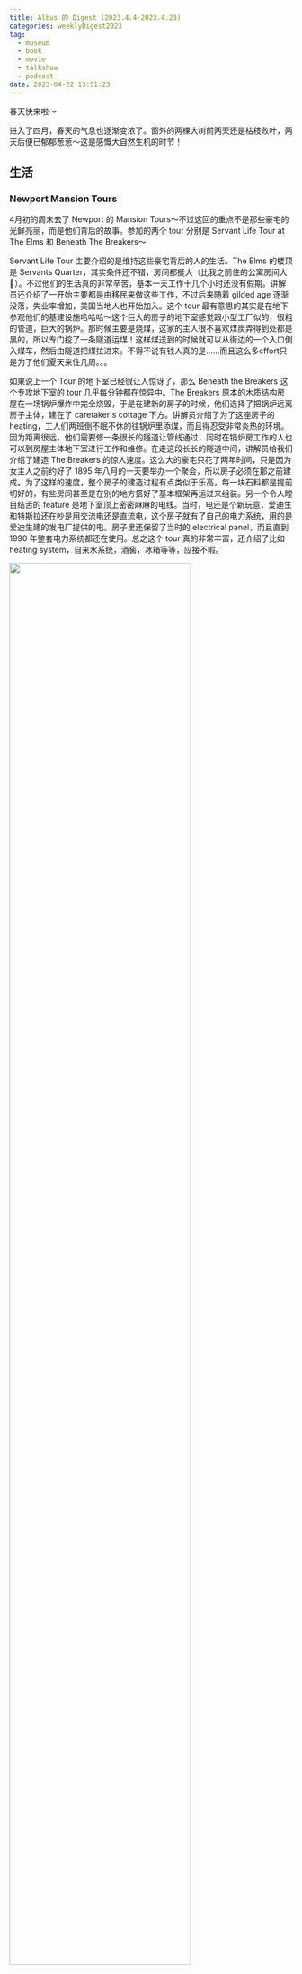 ```yaml
---
title: Albus 的 Digest (2023.4.4-2023.4.23)
categories: weeklyDigest2023
tag:
  - museum
  - book
  - movie
  - talkshow
  - podcast
date: 2023-04-22 13:51:23
---
```

春天快来啦～

进入了四月，春天的气息也逐渐变浓了。窗外的两棵大树前两天还是枯枝败叶，两天后便已郁郁葱葱～这是感慨大自然生机的时节！

## 生活

### Newport Mansion Tours
4月初的周末去了 Newport 的 Mansion Tours～不过这回的重点不是那些豪宅的光鲜亮丽，而是他们背后的故事。参加的两个 tour 分别是 Servant Life Tour at The Elms 和 Beneath The Breakers～

Servant Life Tour 主要介绍的是维持这些豪宅背后的人的生活。The Elms 的楼顶是 Servants Quarter，其实条件还不错，房间都挺大（比我之前住的公寓房间大🤣）。不过他们的生活真的非常辛苦，基本一天工作十几个小时还没有假期。讲解员还介绍了一开始主要都是由移民来做这些工作，不过后来随着 gilded age 逐渐没落，失业率增加，美国当地人也开始加入。这个 tour 最有意思的其实是在地下参观他们的基建设施哈哈哈～这个巨大的房子的地下室感觉跟小型工厂似的，很粗的管道，巨大的锅炉。那时候主要是烧煤，这家的主人很不喜欢煤炭弄得到处都是黑的，所以专门挖了一条隧道运煤！这样煤送到的时候就可以从街边的一个入口倒入煤车，然后由隧道把煤拉进来。不得不说有钱人真的是……而且这么多effort只是为了他们夏天来住几周。。。

如果说上一个 Tour 的地下室已经很让人惊讶了，那么 Beneath the Breakers 这个专攻地下室的 tour 几乎每分钟都在惊异中。The Breakers 原本的木质结构房屋在一场锅炉爆炸中完全烧毁，于是在建新的房子的时候，他们选择了把锅炉远离房子主体，建在了 caretaker's cottage 下方。讲解员介绍了为了这座房子的 heating，工人们两班倒不眠不休的往锅炉里添煤，而且得忍受非常炎热的环境。因为距离很远，他们需要修一条很长的隧道让管线通过，同时在锅炉房工作的人也可以到房屋主体地下室进行工作和维修。在走这段长长的隧道中间，讲解员给我们介绍了建造 The Breakers 的惊人速度。这么大的豪宅只花了两年时间，只是因为女主人之前约好了 1895 年八月的一天要举办一个聚会，所以房子必须在那之前建成。为了这样的速度，整个房子的建造过程有点类似于乐高，每一块石料都是提前切好的，有些房间甚至是在别的地方搭好了基本框架再运过来组装。另一个令人瞠目结舌的 feature 是地下室顶上密密麻麻的电线。当时，电还是个新玩意，爱迪生和特斯拉还在吵是用交流电还是直流电，这个房子就有了自己的电力系统，用的是爱迪生建的发电厂提供的电。房子里还保留了当时的 electrical panel，而且直到 1990 年整套电力系统都还在使用。总之这个 tour 真的非常丰富，还介绍了比如 heating system，自来水系统，酒窖，冰箱等等，应接不暇。

<img src="weekly07-1.jpg" width="80%"/>

### Isabella Gardner Museum
上周终于看到了 Gardner Museum 的悬挂旱金莲！真的太漂亮了，和有点斑驳的墙面相映成趣。顺便还了解了一下这几乎两层楼高的旱金莲是怎么长出来的～六月份，园丁种下旱金莲种子；七月，超过100株旱金莲会被移栽到花盆里，当它们开始开花的时候，所有花不是那种深橘色的都会被淘汰掉😳，剩下的会再移栽到更大的盆里；九月和十月，旱金莲逐渐开始生长出藤蔓，园丁不断修剪选择出最有潜力的藤蔓们；入冬，园丁开始让旱金莲爬藤，为了长出超过6米的藤蔓，旱金莲会爬过一整个温室的屋顶～次年三月，这些有着长长头发的旱金莲被送到博物馆，因为他们头发太长需要好几个园丁托着送到三楼，然后再慢慢把他们放下去～感慨人类真的是一个神奇的物种，会为了好看花费这么多功夫哈哈哈哈～

<img src="weekly07-2.jpg" width="80%"/>

## 书：[《到灯塔去》](https://book.douban.com/subject/3402999/)
费了好大劲终于把这本书读完了～感觉读伍尔夫的书可能还是需要心特别静，因为故事情节不强，描写又是事无巨细的那种，很容易就走神了。就像听的看理想节目《女作家》里张悦然说的那样，“阅读 《到灯塔去》的困难，在于那些刚读过的句子，就像从手心流走的细沙，无法在我们的头脑中聚拢累加。”虽然直到后期才终于可以 appreciate 这种流动的情绪，但的确回顾起来还是一段不错的阅读体验～这个小说最大的特点是它的结构，第一部分篇幅很长，但是其实时间跨度只有一两天，然后第二部分篇幅很短，但是时间跨度是好多年，再到第三部分，又回到了第一部分的那种非常细节的描述，但写的事情也就只是一天的时间。个人很喜欢张悦然的比喻，第二部分就像一个细细长长的管子，把前后两个部分连接起来。前后两个部分仿佛是拿着显微镜在描写，而时间跨度最长的第二部分，却像是在飞机上俯瞰城市一样，一下就过去了。

与其相对应的是，第一部分可以概括为旧时代的欢乐，是非常日常琐碎的，在经典小说看来甚至很多东西根本不值一提。第二部分是昔日热闹的房子由于人世变迁逐渐破败，美丽的女主人也死去了，但是只是非常简短的，甚至通过暗示的方式告诉读者发生了什么，这样重要的情节如果是在经典小说中，一定是故事的重中之重，然而伍尔夫的描述中，人都退场了，我们跟着风全方位的打量这座破败的房子，感慨人生的无常。第三部分描写的是多年之后，终于又有一些人回来这所房子，打算去当年没有去成的灯塔，虽然还是日常琐碎，但是这一次又有很多无法言说的痛苦隐藏背后。今天早上回味这本小说，感觉这样“颠倒长短”，“颠倒主次”的写法也许和人的记忆有些许应和之处。有时候我们不知道为什么会记住一些非常小，感觉没有什么意义的细节，然而对于某些大事件，尤其是比较痛苦的事，记忆中很多细节都被抹去了，最后只剩下了一个整体的感觉，并讲不出什么。

除了总体的结构以外，小说里也有很多有意思的观察，吐槽地也是很一针见血～比如拉姆齐先生喜欢向人，尤其是女性索取同情，甚至利用这种手段成为了孩子口中的“暴君”。另外他一方面非常依赖于女性对他的同情，但是一转头又觉得女性没有头脑，这种矛盾都被伍尔夫剖析得一清二楚。里面画家莉莉的形象也据说是伍尔夫自己的投射，面对男性说“女性不该创作艺术”的质疑，还有创作的痛苦，大约都来自于她自己真实的经历。

## 书：[《也许你该找个人聊聊》](https://book.douban.com/subject/35481512/)
这本书可能是两年前特别火，当时看到很多人推荐但都没看哈哈哈～这回是因为一位小伙伴提起，就找来看了一下～可能是因为上一本读的是《到灯塔去》，一下读到这么好读的书就很上瘾，两天就看完了。

这本书讲了作为一位心理治疗师的作者洛莉和几位来访者之间的故事，以及她自己接受另一位治疗师温德尔的治疗的故事。整本书有点随笔的那种感觉，从一件事说到另一件事，非常生活化，里面也穿插着一些心理学知识。另外，洛莉也分享了很多关于心理医生职业的故事，比如说作为心理医生自己怎么找心理医生，在外面遇到了来访者怎么办，不喜欢自己的来访者怎么办等等，从这些分享中我也对心理医生的日常生活有了更多的了解，还挺有意思的～

这本书可谓是哭点遍布，最让人感动的是随着洛莉和各位来访者的交流愈多，我们也更多的了解了他们的人生，即使是一眼看过去很讨厌的对象，也不禁生出一点点喜爱来，看到他们一丝丝的改变觉得非常欣喜，看到他们非常有勇气的行为也会心生敬佩。我感觉这就是谈话治疗的魅力了。萨特说“他人即地狱”，但人和人建立起的关系也可能是唯一的解药～在关系的建立中，双方共享自己作为人类的诸多困境，直面现实，同时也抛下成见，迎接新的可能性。

印象最深的来访者是朱莉，一位晚期癌症患者。她年纪轻轻，刚刚拿到教职，刚刚结婚，正准备迎接新生活，结果被确诊了癌症。面对这样的不幸，几乎没有人有经验，洛莉其实也只是陪着她，希望可以在最后的日子帮助她实现她想实现的。这些谈话在死神时钟面前虽然完全无力无用，但人的心理就是这么奇妙，朱莉最后的日子里做了很多尝试，作者也在和她的相处中获得了很多启示。

洛莉自己看心理医生的过程也是很有趣。可能大家都觉得心理医生有那么多知识，那么多实践经历，怎么还需要看心理医生。但每个人都有自己的局限性，心理医生也不例外。洛莉看心理医生的契机是自己被男朋友分手了，本以为只是需要一个短期治疗的她最终发现她真正的恐惧是面对死亡和衰老的恐惧，而被男朋友分手后的抑郁只是隐藏这些恐惧的表象。这样血淋淋的现实使作者意识到了自己想追求意义感而不是幸福，从而写了这本书。

当然看这本书的契机也很重要，经历了裁员之后感觉自己一直有一点提不起精神，为很多事情焦虑但是行动力很低，可能是行动力在之前的找工作期间消磨了不少吧哈哈哈～所以看这本书还是感受到了不少滋养和力量的。是不是很奇妙呢，有时候人都不需要进行面对面的对话，读书在一定程度上是在和作者进行async的对话，这种在头脑中和其他人的对话都可以起到一定的治疗效果。

## 书：[《我能有什么坏心思呢》](https://book.douban.com/subject/35632117/)
这本漫画书主角是各种鸟类，其中最有名的是那个去海边搞点薯条的海鸥～前面有的感觉有点无厘头，但是看到后面还有些感动～特别是下面这一幅漫画👇

<img src="bird.png" width="80%"/>

## 电影
### [《铃芽之旅》](https://movie.douban.com/subject/35371261/)
因为之前期待很低感觉还不错～主题比较普世，经历过苦难但还在努力活着的人都一定有感触～另外觉得设定为地震是因为大虫，然后俩猫压制大虫，以及closer（不知道日文是啥）天天关门不让大虫出来的设定，好上古人类神话的感觉，还挺有趣，只是看了三次关门之后会感到略微无聊…最后去往生见小时候的自己那段，也太像哈利波特第三部了，但最后没明白为什么小的时候的铃芽还能在往生，那大的这个是分身？

个人最不喜欢爱情桥段，虽然椅子很萌很搞笑但是…why？why？最后就为成全他俩的爱情，追求自由的小白猫就只能回去了？的确可以说本来白猫就在那这是他的使命，但为什么souta变成keystone就不是使命了？感觉又陷入了主角最大，别人都为他们服务的窠臼。不过种草了 roadtrip歌单，感觉都是 city pop啊哈哈哈（对了，为什么又是日本五月天主题曲（逃逃逃

## 电视剧/综艺
### [《十三邀：许知远对话陈晓卿》](https://movie.douban.com/subject/36253896/)
这一期许知远采访了陈晓卿，我个人特别喜欢陈晓卿，他总是让我联想起我高中语文老师+我爸哈哈哈～而且他讲什么都觉得好好吃哈哈哈～看到他们的工作状态也挺有意思的，还讲了很多他关于美食文化的理解～还看到了他年轻时候拍的社会象的纪录片片段，原来他以前这么精瘦哈哈哈～另外看到总是给人一种满脑子大问题的许知远也对食物和菜场产生了兴趣，莫名有点欣慰（？

<iframe frameborder="0" src="https://v.qq.com/txp/iframe/player.html?vid=f0046lo78x4" allowFullScreen="true"></iframe>

## 播客
### [《八分 —— 李如一 x 梁文道：纪念坂本龙一，我们如何理解他的音乐》]()
好久没听到李如一的声音了～八分居然请到了他来一起纪念坂本龙一，节目里提到了很多关于YMO，坂本龙一自己还有日本音乐的内容，很丰富～

<iframe src="https://www.listennotes.com/podcasts/梁文道-八分/102-李如一梁文道纪念坂本龙一我们如何理解他的音乐-YQCy1a8gTJm/embed/" height="180px" width="100%" style="width: 1px; min-width: 100%;" frameborder="0" scrolling="no" loading="lazy"></iframe>

## Quote
我们都害怕些什么呢？ 我们害怕受伤。我们害怕被羞辱。我们害怕失败，也害怕成功。我们害怕孤单，也害怕牵绊。我们害怕倾听内心的诉说。我们害怕不快乐，又害怕太快乐（在这些梦中，我们不可避免地会因为快乐而受到惩罚）。我们害怕得不到父母的认可，我们害怕接受自己真实的样子。我们害怕身体抱恙，也害怕天降横财。我们害怕自己心怀嫉妒，也害怕自己拥有太多。我们害怕希望变成失望。我们害怕改变，也害怕一成不变。我们害怕意外会发生在我们的孩子身上，或发生在我们的工作中。我们害怕失去控制权，又害怕拥有的权利。我们害怕生命的稍纵即逝，又害怕死后的无尽虚空。我们害怕在死后无法留下自己活过的痕迹。我们害怕对自己的生活负责。（《也许你该找个人聊聊》）

---
这周的 digest 就到这里啦～大家这周都看了/听了/学了什么好玩的东西呢？在评论里留言一起交流吧～
